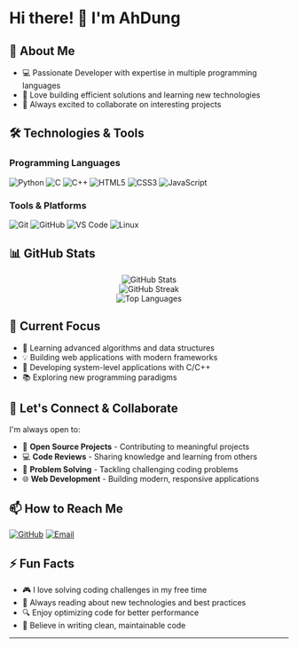 # Hi there! 👋 I'm AhDung

## 🚀 About Me
- 💻 Passionate Developer with expertise in multiple programming languages
- 🌟 Love building efficient solutions and learning new technologies
- 🎯 Always excited to collaborate on interesting projects

## 🛠️ Technologies & Tools

### Programming Languages
![Python](https://img.shields.io/badge/Python-3776AB?style=for-the-badge&logo=python&logoColor=white)
![C](https://img.shields.io/badge/C-00599C?style=for-the-badge&logo=c&logoColor=white)
![C++](https://img.shields.io/badge/C%2B%2B-00599C?style=for-the-badge&logo=c%2B%2B&logoColor=white)
![HTML5](https://img.shields.io/badge/HTML5-E34F26?style=for-the-badge&logo=html5&logoColor=white)
![CSS3](https://img.shields.io/badge/CSS3-1572B6?style=for-the-badge&logo=css3&logoColor=white)
![JavaScript](https://img.shields.io/badge/JavaScript-F7DF1E?style=for-the-badge&logo=javascript&logoColor=black)

### Tools & Platforms
![Git](https://img.shields.io/badge/Git-F05032?style=for-the-badge&logo=git&logoColor=white)
![GitHub](https://img.shields.io/badge/GitHub-181717?style=for-the-badge&logo=github&logoColor=white)
![VS Code](https://img.shields.io/badge/VS%20Code-007ACC?style=for-the-badge&logo=visual-studio-code&logoColor=white)
![Linux](https://img.shields.io/badge/Linux-FCC624?style=for-the-badge&logo=linux&logoColor=black)

## 📊 GitHub Stats

<div align="center">
  <img src="https://github-readme-stats.vercel.app/api?username=AhDung&show_icons=true&theme=radical&hide_border=true&count_private=true" alt="GitHub Stats" />
</div>

<div align="center">
  <img src="https://github-readme-streak-stats.herokuapp.com/?user=AhDung&theme=radical&hide_border=true" alt="GitHub Streak" />
</div>

<div align="center">
  <img src="https://github-readme-stats.vercel.app/api/top-langs/?username=AhDung&theme=radical&hide_border=true&layout=compact" alt="Top Languages" />
</div>

## 🔭 Current Focus
- 🌱 Learning advanced algorithms and data structures
- 💡 Building web applications with modern frameworks
- 🔧 Developing system-level applications with C/C++
- 📚 Exploring new programming paradigms

## 🤝 Let's Connect & Collaborate

I'm always open to:
- 🚀 **Open Source Projects** - Contributing to meaningful projects
- 💻 **Code Reviews** - Sharing knowledge and learning from others
- 🎯 **Problem Solving** - Tackling challenging coding problems
- 🌐 **Web Development** - Building modern, responsive applications

## 📫 How to Reach Me

[![GitHub](https://img.shields.io/badge/GitHub-181717?style=for-the-badge&logo=github&logoColor=white)](https://github.com/AhDung)
[![Email](https://img.shields.io/badge/Email-D14836?style=for-the-badge&logo=gmail&logoColor=white)](mailto:your.email@example.com)

## ⚡ Fun Facts
- 🎮 I love solving coding challenges in my free time
- 📖 Always reading about new technologies and best practices
- 🔍 Enjoy optimizing code for better performance
- 🌟 Believe in writing clean, maintainable code

---

